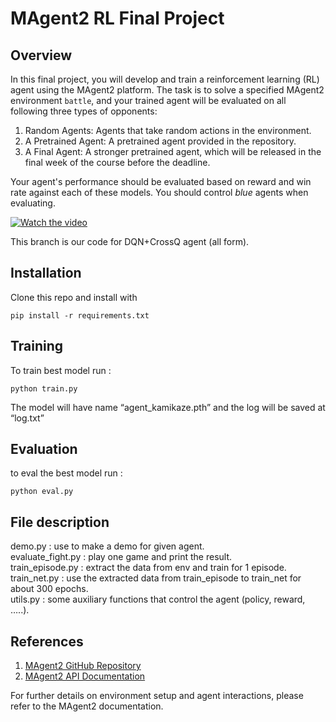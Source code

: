 # MAgent2 RL Final Project
## Overview
In this final project, you will develop and train a reinforcement learning (RL) agent using the MAgent2 platform. The task is to solve a specified MAgent2 environment `battle`, and your trained agent will be evaluated on all following three types of opponents:

1. Random Agents: Agents that take random actions in the environment.
2. A Pretrained Agent: A pretrained agent provided in the repository.
3. A Final Agent: A stronger pretrained agent, which will be released in the final week of the course before the deadline.

Your agent's performance should be evaluated based on reward and win rate against each of these models. You should control *blue* agents when evaluating.


[![Watch the video](https://raw.githubusercontent.com/username/repository/branch/path/to/thumbnail.jpg)](https://raw.githubusercontent.com/LongVu219/RL-FinalProject/hanh-crossq/video/cross_vs_red.mp4)

This branch is our code for DQN+CrossQ agent (all form).

## Installation
Clone this repo and install with
```
pip install -r requirements.txt
```

## Training
To train best model run : 
```
python train.py
```
The model will have name “agent_kamikaze.pth” and the log will be saved at “log.txt”
## Evaluation
to eval the best model run : 
```
python eval.py
```
## File description
demo.py : use to make a demo for given agent.  
evaluate_fight.py : play one game and print the result.  
train_episode.py : extract the data from env and train for 1 episode.  
train_net.py : use the extracted data from train_episode to train_net for about 300 epochs.  
utils.py : some auxiliary functions that control the agent (policy, reward, …..).  


## References

1. [MAgent2 GitHub Repository](https://github.com/Farama-Foundation/MAgent2)
2. [MAgent2 API Documentation](https://magent2.farama.org/introduction/basic_usage/)

For further details on environment setup and agent interactions, please refer to the MAgent2 documentation.